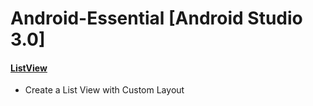 # Android-Essential [Android Studio 3.0]

####  [ListView](https://github.com/sumon-sarker/Android-Essential/tree/ListView)
 - Create a List View with Custom Layout 
